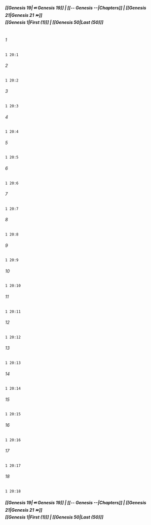 
##### **[[Genesis 19|⏪ Genesis 19]] | [[-- Genesis --|Chapters]] | [[Genesis 21|Genesis 21 ⏩]]**<br>**[[Genesis 1|First (1)]] | [[Genesis 50|Last (50)]]**<br><br>

###### 1
``` verse
1 20:1
```
###### 2
``` verse
1 20:2
```
###### 3
``` verse
1 20:3
```
###### 4
``` verse
1 20:4
```
###### 5
``` verse
1 20:5
```
###### 6
``` verse
1 20:6
```
###### 7
``` verse
1 20:7
```
###### 8
``` verse
1 20:8
```
###### 9
``` verse
1 20:9
```
###### 10
``` verse
1 20:10
```
###### 11
``` verse
1 20:11
```
###### 12
``` verse
1 20:12
```
###### 13
``` verse
1 20:13
```
###### 14
``` verse
1 20:14
```
###### 15
``` verse
1 20:15
```
###### 16
``` verse
1 20:16
```
###### 17
``` verse
1 20:17
```
###### 18
``` verse
1 20:18
```

##### **[[Genesis 19|⏪ Genesis 19]] | [[-- Genesis --|Chapters]] | [[Genesis 21|Genesis 21 ⏩]]**<br>**[[Genesis 1|First (1)]] | [[Genesis 50|Last (50)]]**
